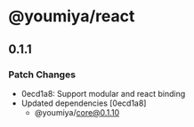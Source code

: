 # @youmiya/react

## 0.1.1

### Patch Changes

- 0ecd1a8: Support modular and react binding
- Updated dependencies [0ecd1a8]
  - @youmiya/core@0.1.10

